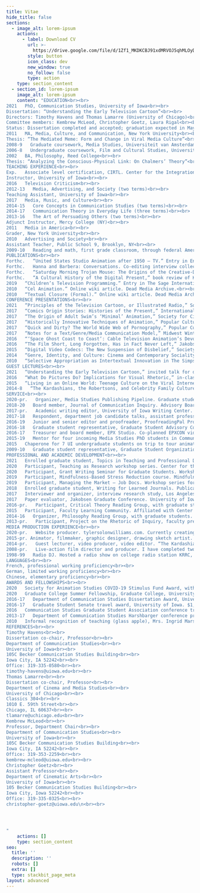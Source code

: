 ```yaml
---
title: Vitae
hide_title: false
sections:
  - image_alt: lorem-ipsum
    actions:
      - label: Download CV
        url: >-
          https://drive.google.com/file/d/1Zf1_MKDKCBJ91xdMRVOJ5qhMLOyDjHMx/view?usp=sharing
        style: button
        icon_class: dev
        new_window: true
        no_follow: false
        type: action
    type: section_content
  - section_id: lorem-ipsum
    image_alt: lorem-ipsum
    content: "EDUCATION<br><br>
2021   PhD, Communication Studies, University of Iowa<br><br>
Dissertation: “Understanding the Early Television Cartoon”<br><br>
Directors: Timothy Havens and Thomas Lamarre (University of Chicago)<br><br>
Committee members: Kembrew McLeod, Christopher Goetz, Laura Rigal<br><br>
Status: Dissertation completed and accepted; graduation expected in May<br><br><br>
2011   MA, Media, Culture, and Communication, New York University<br><br>
Thesis: “The Mediated Meme: Form and Change in Viral Media Culture”<br><br><br>
2008-9   Graduate coursework, Media Studies, Universiteit van Amsterdam, The Netherlands<br><br><br>
2006-8   Undergraduate coursework, Film and Cultural Studies, University of Minnesota<br><br><br>
2002   BA, Philosophy, Reed College<br><br>
Thesis: “Analyzing the Conscious-Physical Link: On Chalmers’ Theory”<br><br><br>
TEACHING EXPERIENCE<br><br>
Exp.   Associate level certification, CIRTL. Center for the Integration of Teaching and Learning, University of Iowa<br><br>
Instructor, University of Iowa<br><br>
2016   Television Criticism<br><br>
2012-13   Media, Advertising, and Society (two terms)<br><br>
Teaching Assistant, University of Iowa<br><br>
2017   Media, Music, and Culture<br><br>
2014-15   Core Concepts in Communication Studies (two terms)<br><br>
2014-17   Communication Theory in Everyday Life (three terms)<br><br>
2013-16   The Art of Persuading Others (two terms)<br><br>
Adjunct Instructor, Mercy College (NY)<br><br>
2011   Media in America<br><br>
Grader, New York University<br><br>
2010   Advertising and Society<br><br>
Assistant Teacher, Public School 9, Brooklyn, NY<br><br>
2009-10   Reading and math, first grade classroom, through federal America Reads / America Counts program<br><br>
PUBLICATIONS<br><br>
Forthc.   “United States Studio Animation after 1950 – TV.” Entry in Encyclopedia of Animation Studies. Edited by Eric Herhuth and Annabelle Honess Roe. Bloomsbury. Entry invited for forthcoming volume<br><br>
Forthc.   Hanna and Barbera: Conversations. Co-editing interview collection with Kevin Sandler. University Press of Mississippi. Securing permissions and preparing manuscript for forthcoming volume<br><br>
Forthc.   “Saturday Morning Trojan Mouse: The Origins of the Creative-Driven Television Cartoon.” With Lev Cantoral. In Animated Mischief: Thirty Years of Cartoon Subversiveness, 1988-2018, edited by Brian Duchaney and David Silverman. McFarland & Company. Chapter revised for forthcoming volume, awaiting final comments<br><br>
Forthc.   “A Cultural History of the Digital Present,” book review of Kenneth Cmiel and John Durham Peters, Promiscuous Knowledge: Information, Image, and Other Truth Games in History (2020). Journal of Communication Inquiry. Passed peer review, copy editing in advance of publication in forthcoming issue<br><br>
2019   “Children’s Television Programming.” Entry in The Sage International Encyclopedia of Mass Media and Society. Edited by Debra L. Merskin, Sage. Published<br><br>
2010   “Cel Animation.” Online wiki article. Dead Media Archive.<br><br>
2010   “Textual Closure (Formal).” Online wiki article. Dead Media Archive.<br><br>
CONFERENCE PRESENTATIONS<br><br>
2021   “Principles of the Television Cartoon, or Illustrated Radio,” Society for Animation Studies annual conference, New Orleans (accepted)<br><br>
2017   “Comics Origin Stories: Histories of the Present,” International Communication Association annual conference, San Diego<br><br>
2017   “The Origin of Adult Swim’s ‘Minimal’ Animation,” Society for Cinema and Media Studies annual conference, Chicago<br><br>
2017   “Historically Innovative Techniques of Animation,” Popular Culture Association annual conference, San Diego. Organized and chaired panel of four papers<br><br>
2017   “Quick and Dirty? The World Wide Web of Pornography,” Popular Culture Association annual conference, San Diego<br><br>
2017   “Notes for a Text/Genre/Media Communication Model,” Midwest Winter Workshop graduate conference, University of Iowa<br><br>
2016   “‘Space Ghost Coast to Coast’: Cable Television Animation’s Devolution or Evolution?” Society for Animation Studies annual conference, Singapore<br><br>
2016   “The Film Short, Long Forgotten, Has in Fact Never Left,” Jakobsen Graduate Conference, University of Iowa<br><br>
2015   “Digital Video Codecs: The New Suspension of Disbelief,” Society for Cinema and Media Studies annual conference, Montréal, Canada<br><br>
2014   “Genre, Identity, and Culture: Cinema and Contemporary Sociality,” Midwest Winter Workshop graduate conference, University of Illinois, Urbana-Champaign, IL<br><br>
2010   “Selective Appropriation as Intertextual Innovation in The Simpsons,” Comparative Literary and Cultural Studies Graduate Conference, Stony Brook University, Stony Brook, NY<br><br>
GUEST LECTURES<br><br>
2021   “Understanding the Early Television Cartoon,” invited talk for department colloquium. Communication Studies and Cinematic Arts, University of Iowa, currently preparing<br><br>
2016   “What Do Pictures Do? Implications for Visual Rhetoric,” in-class TA lecture. The Art of Persuading Others, University of Iowa<br><br>
2015   “Living in an Online World: Teenage Culture on the Viral Internet,” in-class TA lecture. Core Concepts in Communication Studies, University of Iowa, two years<br><br>
2014-8   “The Kardashians, the Robertsons, and Celebrity Family Cultures,” in-class TA lecture. Communication Theory in Everyday Life, University of Iowa, four years.<br><br>
SERVICE<br><br>
2020-pr.   Organizer, Media Studies Publishing Pipeline. Graduate student journal article writing group, University of Iowa<br><br>
2018-20   Board member, Journal of Communication Inquiry. Advisory Board, two years<br><br>
2017-pr.   Academic writing editor, University of Iowa Writing Center. Notable accomplishment: Proofread three UI nursing dissertations in APA style (Nadia Sabbagh Steinberg, Rebecca Dickinson, Miyeon Kim)<br><br>
2017-18   Respondent, department job candidate talks, assistant professor and associate professor positions. Department of Communication Studies, University of Iowa<br><br>
2016-19   Junior and senior editor and proofreader, ProofreadingPal Proofreading / Editing Services. Level 1 proofreader, level 2 Proofreader, and customer service representative. Notable accomplishment: Proofread over 300,000 total words in over 200 documents in all major writing styles<br><br>
2016-18   Graduate student representative, Graduate Student Advisory Committee. Department of Communication Studies, University of Iowa, two years<br><br>
2016-17   Treasurer and board member, EPX Studio. Co-planned EPXCON video game and animation conference, coordinated payments, and balanced budget<br><br>
2015-19   Mentor for four incoming Media Studies PhD students in Communication Studies. Department of Communication Studies, University of Iowa (Gavin Feller, Bailey Kelley, Alexander Koch, Brandon McCasland)<br><br>
2015   Chaperone for 7 UI undergraduate students on trip to tour animation and gaming studios. With animator Peter Chanthanakone. San Francisco, CA.<br><br>
2009-10   Graduate student representative, Graduate Student Organization. Department of Media, Culture, and Communication, New York University<br><br>
PROFESSIONAL AND ACADEMIC DEVELOPMENT<br><br>
2021   Enrolled graduate student, Topics in Teaching and Professional Development. Department of Rhetoric, University of Iowa<br><br>
2020   Participant, Teaching as Research workshop series. Center for the Integration of Teaching and Learning, University of Iowa. Developed TAR project for next teaching position, “Structuring Classroom Learning Communities”<br><br>
2020   Participant, Grant Writing Seminar for Graduate Students. Workshop series Graduate College, University of Iowa<br><br>
2019   Participant, Mindfulness-Based Stress Reduction course. Mindfulness Programs, University of Iowa Hospitals and Clinics, University of Iowa<br><br>
2019   Participant, Managing the Market – Job Docs. Workshop series for preparing job application documents, Graduate College, University of Iowa<br><br>
2018   Enrolled graduate student, Writing for Learned Journals. Publication preparation seminar, Graduate College, University of Iowa<br><br>
2017   Interviewer and organizer, interview research study, Los Angeles, CA. With IRB approval, spoke with 29 animation industry professionals and animation scholars as primary sources for dissertation research<br><br>
2017   Paper evaluator, Jakobsen Graduate Conference. University of Iowa<br><br>
2016-pr.   Participant, Critical Theory Reading Group, with graduate students. University of Iowa<br><br>
2015   Participant, Faculty Learning Community. Affiliated with Center for Teaching, University of Iowa<br><br>
2014-16   Organizer, Philosophy Reading Group, with graduate students. University of Iowa<br><br>
2013-pr.   Participant, Project on the Rhetoric of Inquiry, faculty pre-publication workshop series. Obermann Center, University of Iowa<br><br>
MEDIA PRODUCTION EXPERIENCE<br><br>
2020-pr.   Website producer. tylersolonwilliams.com. Currently creating professional web site with information technology professional Moneer Rifai<br><br>
2015-pr. Animator, filmmaker, graphic designer, drawing sketch artist. At Iowa, completed Introduction to Animation, animation production course with Peter Chanthanakone, University of Iowa. Created and edited animated/live action student film, using Autodesk Maya. Completed prerequisite coursework in Basic Drawing, a traditional figure drawing course using a variety of subjects, papers, and pencils, and Graphic Design I, a digital design course using Adobe Illustrator and Photoshop<br><br>
2014-pr.   Guest lecturer, video producer, video editor. “The Kardashians, the Robertsons, and Celebrity Family Cultures,” University of Iowa course guest lecture. Produced recording with assistance of media professional Peder Goodman<br><br>
2008-pr.   Live-action film director and producer. I have completed two student films with live action footage. The most recent is my Iowa student film, “Good Vibrations: Metamorphosis.” The first was for Filmmaking International, CREA video production course with Ellen Verhoeff, Universiteit van Amsterdam. Filmed live action student films with multiple actors, edited footage, exhibited film for campus screenings<br><br>
1998-99   Radio DJ. Hosted a radio show on college radio station KRRC, Reed College. Primarily played jazz and hip hop on CD and vinyl<br><br>
LANGUAGES<br><br>
French, professional working proficiency<br><br>
German, limited working proficiency<br><br>
Chinese, elementary proficiency<br><br>
AWARDS AND FELLOWSHIPS<br><br>
2020   Society for Animation Studies COVID-19 Stimulus Fund Award, with Kevin Sandler, Society for Animation Studies. $300<br><br>
2020   Graduate College Summer Fellowship, Graduate College, University of Iowa. $5,000<br><br>
2016-17   Department of Communication Studies Dissertation Award, University of Iowa. $800<br><br>
2016-17   Graduate Student Senate travel award, University of Iowa. $1,110 over two years<br><br>
2016   Communication Studies Graduate Student Association conference travel award. $165<br><br>
2013-17   Department of Communication Studies Harshbarger conference presentation travel award, University of Iowa. $3,000 over five years<br><br>
2010   Informal recognition of teaching (glass apple), Mrs. Ingrid Marshall, PS 9, Brooklyn, NY<br><br>
REFERENCES<br><br>
Timothy Havens<br><br>
Dissertation co-chair, Professor<br><br>
Department of Communication Studies<br><br>
University of Iowa<br><br>
105C Becker Communication Studies Building<br><br>
Iowa City, IA 52242<br><br>
Office: 319-335-0580<br><br>
timothy-havens@uiowa.edu<br><br>
Thomas Lamarre<br><br>
Dissertation co-chair, Professor<br><br>
Department of Cinema and Media Studies<br><br>
University of Chicago<br><br>
Classics 304<br><br>
1010 E. 59th Street<br><br>
Chicago, IL 60637<br><br>
tlamarre@uchicago.edu<br><br>
Kembrew McLeod<br><br>
Professor, Department Chair<br><br>
Department of Communication Studies<br><br>
University of Iowa<br><br>
105C Becker Communication Studies Building<br><br>
Iowa City, IA 52242<br><br>
Office: 319-353-2259<br><br>
kembrew-mcleod@uiowa.edu<br><br>
Christopher Goetz<br><br>
Assistant Professor<br><br>
Department of Cinematic Arts<br><br>
University of Iowa<br><br>
105 Becker Communication Studies Building<br><br>
Iowa City, Iowa 52242<br><br>
Office: 319-335-0325<br><br>
christopher-goetz@uiowa.edu\n<br><br>




"
    actions: []
    type: section_content
seo:
  title: ''
  description: ''
  robots: []
  extra: []
  type: stackbit_page_meta
layout: advanced
---
```

